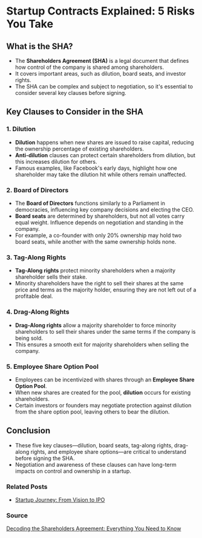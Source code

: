 # Startup Contracts Explained: 5 Risks You Take

## What is the SHA?
- The **Shareholders Agreement (SHA)** is a legal document that defines how control of the company is shared among shareholders.
- It covers important areas, such as dilution, board seats, and investor rights.
- The SHA can be complex and subject to negotiation, so it's essential to consider several key clauses before signing.

## Key Clauses to Consider in the SHA

### 1. **Dilution**
- **Dilution** happens when new shares are issued to raise capital, reducing the ownership percentage of existing shareholders.
- **Anti-dilution** clauses can protect certain shareholders from dilution, but this increases dilution for others.
- Famous examples, like Facebook's early days, highlight how one shareholder may take the dilution hit while others remain unaffected.

### 2. **Board of Directors**
- The **Board of Directors** functions similarly to a Parliament in democracies, influencing key company decisions and electing the CEO.
- **Board seats** are determined by shareholders, but not all votes carry equal weight. Influence depends on negotiation and standing in the company.
- For example, a co-founder with only 20% ownership may hold two board seats, while another with the same ownership holds none.

### 3. **Tag-Along Rights**
- **Tag-Along rights** protect minority shareholders when a majority shareholder sells their stake.
- Minority shareholders have the right to sell their shares at the same price and terms as the majority holder, ensuring they are not left out of a profitable deal.

### 4. **Drag-Along Rights**
- **Drag-Along rights** allow a majority shareholder to force minority shareholders to sell their shares under the same terms if the company is being sold.
- This ensures a smooth exit for majority shareholders when selling the company.

### 5. **Employee Share Option Pool**
- Employees can be incentivized with shares through an **Employee Share Option Pool**.
- When new shares are created for the pool, **dilution** occurs for existing shareholders.
- Certain investors or founders may negotiate protection against dilution from the share option pool, leaving others to bear the dilution.

## Conclusion
- These five key clauses—dilution, board seats, tag-along rights, drag-along rights, and employee share options—are critical to understand before signing the SHA.
- Negotiation and awareness of these clauses can have long-term impacts on control and ownership in a startup.

### Related Posts
- [Startup Journey: From Vision to IPO](./6-startup-journey-from-vision-to-ipo.md)

### Source
[Decoding the Shareholders Agreement: Everything You Need to Know](https://youtu.be/677ZtSMr4-4?si=BbtexgA57Dmqo0qA)
